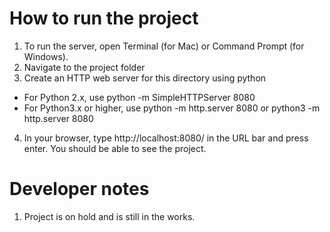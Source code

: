 # How to run the project

1. To run the server, open Terminal (for Mac) or Command Prompt (for Windows).
2. Navigate to the project folder
3. Create an HTTP web server for this directory using python
- For Python 2.x, use python -m SimpleHTTPServer 8080
- For Python3.x or higher, use python -m http.server 8080 or python3 -m http.server 8080
4. In your browser, type http://localhost:8080/ in the URL bar and press enter. You should be able to see the project.

# Developer notes

1. Project is on hold and is still in the works.
